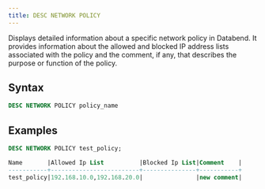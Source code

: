 ```yaml
---
title: DESC NETWORK POLICY
---
```


Displays detailed information about a specific network policy in Databend. It provides information about the allowed and blocked IP address lists associated with the policy and the comment, if any, that describes the purpose or function of the policy.

## Syntax

```sql
DESC NETWORK POLICY policy_name
```

## Examples

```sql
DESC NETWORK POLICY test_policy;

Name       |Allowed Ip List          |Blocked Ip List|Comment    |
-----------+-------------------------+---------------+-----------+
test_policy|192.168.10.0,192.168.20.0|               |new comment|
```